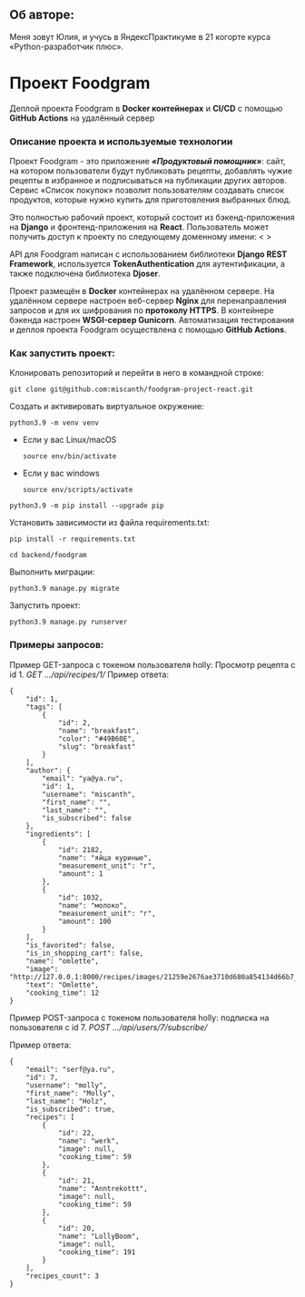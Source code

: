 ## Об авторе:
Меня зовут Юлия, и учусь в ЯндексПрактикуме в 21 когорте курса «Python-разработчик плюс».

# Проект Foodgram
Деплой проекта Foodgram в **Docker контейнерах** и **CI/CD** с помощью **GitHub Actions** на удалённый сервер

### Описание проекта и используемые технологии
Проект Foodgram - это приложение ***«Продуктовый помощник»***: сайт, на котором пользователи будут публиковать рецепты, добавлять чужие рецепты в избранное и подписываться на публикации других авторов. Сервис «Список покупок» позволит пользователям создавать список продуктов, которые нужно купить для приготовления выбранных блюд. 

Это полностью рабочий проект, который состоит из бэкенд-приложения на **Django** и фронтенд-приложения на **React**. Пользователь может получить доступ к проекту по следующему доменному имени: <  >

API для Foodgram написан с использованием библиотеки **Django REST Framework**, используется **TokenAuthentication** для аутентификации, а также подключена библиотека **Djoser**.

Проект размещён в **Docker** контейнерах на удалённом сервере. На удалённом сервере настроен веб-сервер **Nginx** для перенаправления запросов и для их шифрования по **протоколу HTTPS**. В контейнере бэкенда настроен **WSGI-сервер Gunicorn**.
Автоматизация тестирования и деплоя проекта Foodgram осуществлена с помощью **GitHub Actions**.

### Как запустить проект: 
Клонировать репозиторий и перейти в него в командной строке: 
```
git clone git@github.com:miscanth/foodgram-project-react.git
```
Cоздать и активировать виртуальное окружение: 
```
python3.9 -m venv venv 
```
* Если у вас Linux/macOS 

    ```
    source env/bin/activate
    ```
* Если у вас windows 
 
    ```
    source env/scripts/activate 
    ```
```
python3.9 -m pip install --upgrade pip
```
Установить зависимости из файла requirements.txt:
```
pip install -r requirements.txt
```
```
cd backend/foodgram 
```
Выполнить миграции: 
```
python3.9 manage.py migrate 
```
Запустить проект:
```
python3.9 manage.py runserver
```

### Примеры запросов:

Пример GET-запроса с токеном пользователя holly: Просмотр рецепта с id 1. *GET .../api/recipes/1/*
Пример ответа:
```
{
    "id": 1,
    "tags": [
        {
            "id": 2,
            "name": "breakfast",
            "color": "#49B60E",
            "slug": "breakfast"
        }
    ],
    "author": {
        "email": "ya@ya.ru",
        "id": 1,
        "username": "miscanth",
        "first_name": "",
        "last_name": "",
        "is_subscribed": false
    },
    "ingredients": [
        {
            "id": 2182,
            "name": "яйца куриные",
            "measurement_unit": "г",
            "amount": 1
        },
        {
            "id": 1032,
            "name": "молоко",
            "measurement_unit": "г",
            "amount": 100
        }
    ],
    "is_favorited": false,
    "is_in_shopping_cart": false,
    "name": "omlette",
    "image": "http://127.0.0.1:8000/recipes/images/21259e2676ae3710d680a854134d66b7_586NMPe.jpg",
    "text": "Omlette",
    "cooking_time": 12
}
```
Пример POST-запроса с токеном пользователя holly: подписка на пользователя с id 7. *POST .../api/users/7/subscribe/*

Пример ответа:
```
{
    "email": "serf@ya.ru",
    "id": 7,
    "username": "molly",
    "first_name": "Molly",
    "last_name": "Holz",
    "is_subscribed": true,
    "recipes": [
        {
            "id": 22,
            "name": "werk",
            "image": null,
            "cooking_time": 59
        },
        {
            "id": 21,
            "name": "Anntrekottt",
            "image": null,
            "cooking_time": 59
        },
        {
            "id": 20,
            "name": "LollyBoom",
            "image": null,
            "cooking_time": 191
        }
    ],
    "recipes_count": 3
}
```
